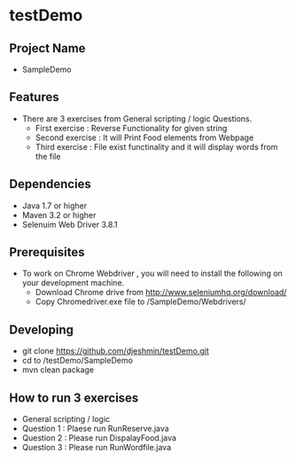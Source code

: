 # testDemo
## Project Name 
* SampleDemo
## Features
* There are 3 exercises from General scripting / logic Questions. 
  * First exercise : Reverse Functionality for given string
  * Second exercise : It will Print Food elements from Webpage 
  * Third exercise : File exist functinality and it will display words from the file
## Dependencies
* Java 1.7 or higher
* Maven 3.2 or higher
* Selenuim Web Driver 3.8.1 
## Prerequisites
* To work on Chrome Webdriver , you will need to install the following on your development machine.
  * Download Chrome drive from http://www.seleniumhq.org/download/
  * Copy Chromedriver.exe file to /SampleDemo/Webdrivers/
## Developing
* git clone https://github.com/djeshmin/testDemo.git
* cd to /testDemo/SampleDemo
* mvn clean package 
## How to run 3 exercises
* General scripting / logic
* Question 1 : Plaese run RunReserve.java
* Question 2 : Please run DispalayFood.java
* Question 3 : Please run RunWordfile.java 
